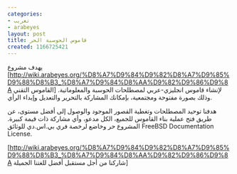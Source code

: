 ```yaml
---
categories:
- تعريب
- arabeyes
layout: post
title: قاموس الحوسبة الحر
created: 1166725421
---
```

يهدف مشروع [http://wiki.arabeyes.org/%D8%A7%D9%84%D9%82%D8%A7%D9%85%D9%88%D8%B3_%D8%A7%D9%84%D8%AA%D9%82%D9%86%D9%8A القاموس التقني] لإنشاء قاموس انجليزي-عربي لمصطلحات الحوسبة والمعلوماتية. وذلك بصورة مفتوحة ومجتمعية، بإمكانك المشاركة بالتحرير والتعديل وإبداء الرأي.

هدفنا توحيد المصطلحات وتغطية القصور الموجود والوصول إلى أفضل مستوى، عن طريق فتح عملية بناء القاموس للجميع، الكل مدعو، وأي مشاركة ذات قيمة كبيرة. المشروع حر وخاضع لرخصة فري بي.اس.دي للوثائق FreeBSD Documentation License.

[http://wiki.arabeyes.org/%D8%A7%D9%84%D9%82%D8%A7%D9%85%D9%88%D8%B3_%D8%A7%D9%84%D8%AA%D9%82%D9%86%D9%8A شاركنا من أجل مستقبل أفضل للغتنا الجميلة]
